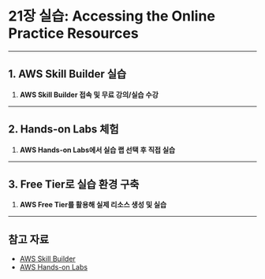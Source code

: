 # 21장 실습: Accessing the Online Practice Resources

---

## 1. AWS Skill Builder 실습

1. **AWS Skill Builder 접속 및 무료 강의/실습 수강**

---

## 2. Hands-on Labs 체험

1. **AWS Hands-on Labs에서 실습 랩 선택 후 직접 실습**

---

## 3. Free Tier로 실습 환경 구축

1. **AWS Free Tier를 활용해 실제 리소스 생성 및 실습**

---

## 참고 자료

- [AWS Skill Builder](https://explore.skillbuilder.aws/ko/learn)
- [AWS Hands-on Labs](https://aws.amazon.com/training/self-paced-labs/)
